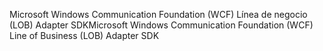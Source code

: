 <span data-ttu-id="99e83-101">Microsoft Windows Communication Foundation (WCF) Línea de negocio (LOB) Adapter SDK</span><span class="sxs-lookup"><span data-stu-id="99e83-101">Microsoft Windows Communication Foundation (WCF) Line of Business (LOB) Adapter SDK</span></span>